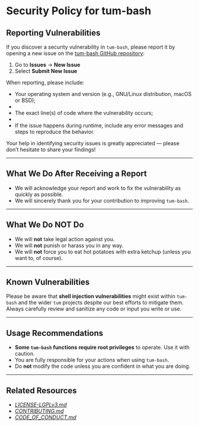 # Security Policy for tum-bash

## Reporting Vulnerabilities

If you discover a security vulnerability in `tum-bash`, please report it by opening a new issue on the [tum-bash GitHub repository](https://github.com/Archetypum/tum-bash/issues):

1. Go to **Issues** → **New Issue**  
2. Select **Submit New Issue**

When reporting, please include:

- Your operating system and version (e.g., GNU/Linux distribution, macOS or BSD);
- 
- The exact line(s) of code where the vulnerability occurs;
- 
- If the issue happens during runtime, include any error messages and steps to reproduce the behavior.

Your help in identifying security issues is greatly appreciated — please don’t hesitate to share your findings!

---

## What We Do After Receiving a Report

- We will acknowledge your report and work to fix the vulnerability as quickly as possible.  
- We will sincerely thank you for your contribution to improving `tum-bash`.

---

## What We Do NOT Do

- We will **not** take legal action against you.  
- We will **not** punish or harass you in any way.  
- We will **not** force you to eat hot potatoes with extra ketchup (unless you want to, of course).

---

## Known Vulnerabilities

Please be aware that **shell injection vulnerabilities** might exist within `tum-bash` and the wider `tum` projects despite our best efforts to mitigate them. Always carefully review and sanitize any code or input you write or use.

---

## Usage Recommendations

- **Some `tum-bash` functions require root privileges** to operate. Use it with caution.  
- You are fully responsible for your actions when using `tum-bash`.  
- Do **not** modify the code unless you are confident in what you are doing.

---

## Related Resources

- [_LICENSE-LGPLv3.md_](./LICENSE-LGPLv3.md)  
- [_CONTRIBUTING.md_](./CONTRIBUTING.md)  
- [_CODE_OF_CONDUCT.md_](./CODE_OF_CONDUCT.md)
